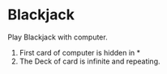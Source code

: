# Blackjack
 Play Blackjack with computer.

1. First card of computer is hidden in *
2. The Deck of card is infinite and repeating.